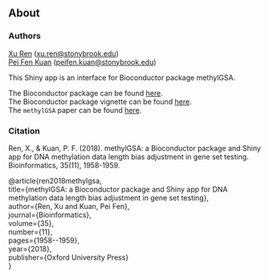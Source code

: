 ## About

### Authors


[Xu Ren](https://github.com/reese3928) (xu.ren@stonybrook.edu)        
[Pei Fen Kuan](http://www.ams.stonybrook.edu/~pfkuan/) (peifen.kuan@stonybrook.edu)   

This Shiny app is an interface for Bioconductor package methylGSA. 

The Bioconductor package can be found [here](https://bioconductor.org/packages/release/bioc/html/methylGSA.html).    
The Bioconductor package vignette can be found [here](https://bioconductor.org/packages/release/bioc/vignettes/methylGSA/inst/doc/methylGSA-vignette.html).      
The `methylGSA` paper can be found [here](https://doi.org/10.1093/bioinformatics/bty892).


### Citation

Ren, X., & Kuan, P. F. (2018). methylGSA: a Bioconductor package and Shiny app for DNA methylation data length bias adjustment in gene set testing. Bioinformatics, 35(11), 1958-1959.

@article{ren2018methylgsa,    
title={methylGSA: a Bioconductor package and Shiny app for DNA methylation data length bias adjustment in gene set testing},    
author={Ren, Xu and Kuan, Pei Fen},    
journal={Bioinformatics},    
volume={35},    
number={11},    
pages={1958--1959},    
year={2018},    
publisher={Oxford University Press}    
}



